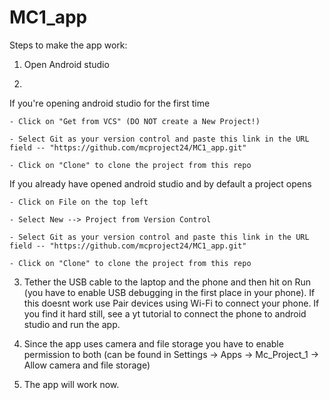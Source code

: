 # MC1_app
Steps to make the app work:

1. Open Android studio

2. 
  
  If you're opening android studio for the first time 
    
    - Click on "Get from VCS" (DO NOT create a New Project!)
    
    - Select Git as your version control and paste this link in the URL field -- "https://github.com/mcproject24/MC1_app.git"
    
    - Click on "Clone" to clone the project from this repo
  
  If you already have opened android studio and by default a project opens
    
    - Click on File on the top left
    
    - Select New --> Project from Version Control
    
    - Select Git as your version control and paste this link in the URL field -- "https://github.com/mcproject24/MC1_app.git"
    
    - Click on "Clone" to clone the project from this repo

3. Tether the USB cable to the laptop and the phone and then hit on Run (you have to enable USB debugging in the first place in your phone). If this doesnt work use Pair devices using Wi-Fi to connect your phone. If you find it hard still, see a yt tutorial to connect the phone to android studio and run the app.

4. Since the app uses camera and file storage you have to enable permission to both (can be found in Settings -> Apps -> Mc_Project_1 -> Allow camera and file storage)

5. The app will work now.
